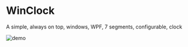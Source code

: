 # WinClock
A simple, always on top, windows, WPF, 7 segments, configurable, clock

![demo](https://raw.githubusercontent.com/erablebleu/WinClock/master/demo.gif)
